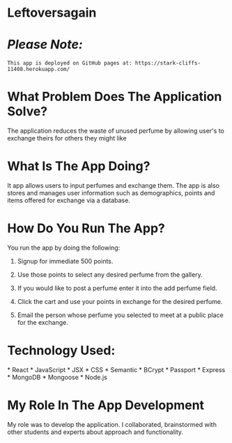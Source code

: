# **Leftoversagain**

# *Please Note:*
    This app is deployed on GitHub pages at: https://stark-cliffs-11408.herokuapp.com/

# **__What Problem Does The Application Solve?__**  
The application reduces the waste of unused perfume by allowing user's to exchange theirs for others they might like

# **__What Is The App Doing?__** 
It app allows users to input perfumes and exchange them.
The app is also stores and manages user information such as demographics, points and items offered for exchange via a database. 
# **__How Do You Run The App?__** 
You run the app by doing the following:

1. Signup for immediate 500 points.

2. Use those points to select any desired perfume from the gallery.

3. If you would like to post a perfume enter it into the add perfume field.
   
4. Click the cart and use your points in exchange for the desired perfume.

5. Email the person whose perfume you selected to meet at a public place for the exchange.


 

# **__Technology Used:__**
* React
* JavaScript
* JSX
* CSS
* Semantic
* BCrypt
* Passport
* Express
* MongoDB
* Mongoose
* Node.js


# **__My Role In The App Development__**
 My role was to develop the application. I collaborated, brainstormed with other students and experts about approach and functionality.
